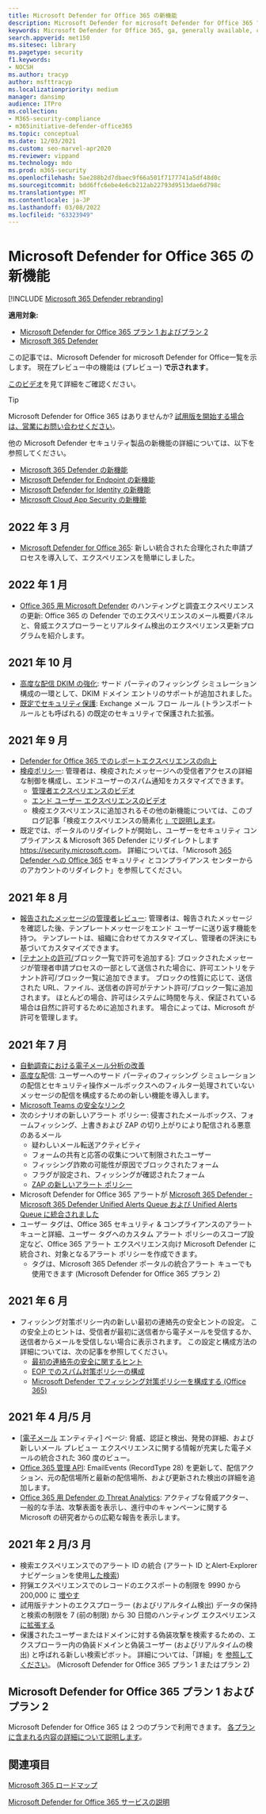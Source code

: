 ```yaml
---
title: Microsoft Defender for Office 365 の新機能
description: Microsoft Defender for microsoft Defender for Office 365 で利用できる新機能について説明します。
keywords: Microsoft Defender for Office 365, ga, generally available, capabilitis, available, new
search.appverid: met150
ms.sitesec: library
ms.pagetype: security
f1.keywords:
- NOCSH
ms.author: tracyp
author: msfttracyp
ms.localizationpriority: medium
manager: dansimp
audience: ITPro
ms.collection:
- M365-security-compliance
- m365initiative-defender-office365
ms.topic: conceptual
ms.date: 12/03/2021
ms.custom: seo-marvel-apr2020
ms.reviewer: vippand
ms.technology: mdo
ms.prod: m365-security
ms.openlocfilehash: 5ae288b2d7dbaec9f66a501f7177741a5df48d0c
ms.sourcegitcommit: bdd6ffc6ebe4e6cb212ab22793d9513dae6d798c
ms.translationtype: MT
ms.contentlocale: ja-JP
ms.lasthandoff: 03/08/2022
ms.locfileid: "63323949"
---
```

# <a name="whats-new-in-microsoft-defender-for-office-365"></a>Microsoft Defender for Office 365 の新機能

[!INCLUDE [Microsoft 365 Defender rebranding](../includes/microsoft-defender-for-office.md)]

**適用対象:**

- [Microsoft Defender for Office 365 プラン 1 およびプラン 2](defender-for-office-365.md)
- [Microsoft 365 Defender](../defender/microsoft-365-defender.md)

この記事では、Microsoft Defender for microsoft Defender for Office一覧を示します。 現在プレビュー中の機能は (プレビュー) **で示されます**。

[このビデオ](https://www.youtube.com/watch?v=Tdz6KfruDGo&list=PL3ZTgFEc7LystRja2GnDeUFqk44k7-KXf&index=3)を見て詳細をご確認ください。

> [!TIP]
> Microsoft Defender for Office 365 はありませんか? [試用版を開始する場合は、営業にお問い合わせください](https://info.microsoft.com/ww-landing-M365SMB-web-contact.html)。

他の Microsoft Defender セキュリティ製品の新機能の詳細については、以下を参照してください。

- [Microsoft 365 Defender の新機能](../defender/whats-new.md)
- [Microsoft Defender for Endpoint の新機能](../defender-endpoint/whats-new-in-microsoft-defender-endpoint.md)
- [Microsoft Defender for Identity の新機能](/defender-for-identity/whats-new)
- [Microsoft Cloud App Security の新機能](/cloud-app-security/release-notes)

## <a name="march-2022"></a>2022 年 3 月

- [Microsoft Defender for Office 365](https://techcommunity.microsoft.com/t5/microsoft-defender-for-office/streamlining-the-submissions-experience-in-microsoft-defender/ba-p/3152080): 新しい統合された合理化された申請プロセスを導入して、エクスペリエンスを簡単にしました。


## <a name="january-2022"></a>2022 年 1 月

- [Office 365 用 Microsoft Defender](https://techcommunity.microsoft.com/t5/microsoft-defender-for-office/updated-hunting-and-investigation-experiences-for-microsoft/ba-p/3002015) のハンティングと調査エクスペリエンスの更新: Office 365 の Defender でのエクスペリエンスのメール概要パネルと、脅威エクスプローラーとリアルタイム検出のエクスペリエンス更新プログラムを紹介します。


## <a name="october-2021"></a>2021 年 10 月

- [高度な配信 DKIM の強化](configure-advanced-delivery.md): サード パーティのフィッシング シミュレーション構成の一環として、DKIM ドメイン エントリのサポートが追加されました。
- [既定でセキュリティ保護](secure-by-default.md): Exchange メール フロー ルール (トランスポート ルールとも呼ばれる) の既定のセキュリティで保護された拡張。

## <a name="september-2021"></a>2021 年 9 月

- [Defender for Office 365 でのレポートエクスペリエンスの向上](https://techcommunity.microsoft.com/t5/microsoft-defender-for-office/improving-the-reporting-experience-in-microsoft-defender-for/ba-p/2760898)
- [検疫ポリシー](quarantine-policies.md): 管理者は、検疫されたメッセージへの受信者アクセスの詳細な制御を構成し、エンドユーザーのスパム通知をカスタマイズできます。
  - [管理者エクスペリエンスのビデオ](https://youtu.be/vnar4HowfpY)
  - [エンド ユーザー エクスペリエンスのビデオ](https://youtu.be/s-vozLO43rI)
  - 検疫エクスペリエンスに追加されるその他の新機能については、このブログ記事「検疫エクスペリエンスの簡素化 [」で説明します](https://techcommunity.microsoft.com/t5/microsoft-defender-for-office/simplifying-the-quarantine-experience/ba-p/2676388)。
- 既定では、ポータルのリダイレクトが開始し、ユーザーをセキュリティ コンプライアンス & Microsoft 365 Defender にリダイレクトします <https://security.microsoft.com>。 詳細については、「Microsoft [365 Defender への Office 365](/microsoft-365/security/defender/microsoft-365-security-mdo-redirection) セキュリティ とコンプライアンス センターからのアカウントのリダイレクト」を参照してください。

## <a name="august-2021"></a>2021 年 8 月

- [報告されたメッセージの管理者レビュー](admin-review-reported-message.md): 管理者は、報告されたメッセージを確認した後、テンプレートメッセージをエンド ユーザーに送り返す機能を持つ。 テンプレートは、組織に合わせてカスタマイズし、管理者の評決にも基づいてカスタマイズできます。
- [[テナントの許可/](manage-tenant-allows.md)ブロック一覧で許可を追加する]: ブロックされたメッセージが管理者申請プロセスの一部として送信された場合に、許可エントリをテナント許可/ブロック一覧に追加できます。 ブロックの性質に応じて、送信された URL、ファイル、送信者の許可がテナント許可/ブロック一覧に追加されます。 ほとんどの場合、許可はシステムに時間を与え、保証されている場合は自然に許可するために追加されます。 場合によっては、Microsoft が許可を管理します。

## <a name="july-2021"></a>2021 年 7 月

- [自動調査における電子メール分析の改善](email-analysis-investigations.md)
- [高度な](configure-advanced-delivery.md)配信: ユーザーへのサード パーティのフィッシング シミュレーションの配信とセキュリティ操作メールボックスへのフィルター処理されていないメッセージの配信を構成するための新しい機能を導入します。
- [Microsoft Teams の安全なリンク](safe-links.md#safe-links-settings-for-microsoft-teams)
- 次のシナリオの新しいアラート ポリシー: 侵害されたメールボックス、フォームフィッシング、上書きおよび ZAP の切り上がりにより配信される悪意のあるメール
  - 疑わしいメール転送アクティビティ
  - フォームの共有と応答の収集について制限されたユーザー
  - フィッシング詐欺の可能性が原因でブロックされたフォーム
  - フラグが設定され、フィッシングが確認されたフォーム
  - [ZAP の新しいアラート ポリシー](../../compliance/new-defender-alert-policies.md)
- Microsoft Defender for Office 365 アラートが [Microsoft 365 Defender - Microsoft 365 Defender Unified Alerts Queue および Unified Alerts Queue に統合されました](../defender/investigate-alerts.md)
- [](user-tags.md)ユーザー タグは、Office 365 セキュリティ & コンプライアンスのアラート キューと詳細、ユーザー タグへのカスタム アラート ポリシーのスコープ設定など、Office 365 アラート エクスペリエンス向け Microsoft Defender に統合され、対象となるアラート ポリシーを作成できます。
  - タグは、Microsoft 365 Defender ポータルの統合アラート キューでも使用できます (Microsoft Defender for Office 365 プラン 2)

## <a name="june-2021"></a>2021 年 6 月

- フィッシング対策ポリシー内の新しい最初の連絡先の安全ヒントの設定。 この安全上のヒントは、受信者が最初に送信者から電子メールを受信するか、送信者からメールを受信しない場合に表示されます。 この設定と構成方法の詳細については、次の記事を参照してください。
  - [最初の連絡先の安全に関するヒント](set-up-anti-phishing-policies.md#first-contact-safety-tip)
  - [EOP でのスパム対策ポリシーの構成](configure-anti-phishing-policies-eop.md)
  - [Microsoft Defender でフィッシング対策ポリシーを構成する (Office 365)](configure-mdo-anti-phishing-policies.md)

## <a name="aprilmay-2021"></a>2021 年 4 月/5 月

- [[電子メール](mdo-email-entity-page.md) エンティティ] ページ: 脅威、認証と検出、発発の詳細、および新しいメール プレビュー エクスペリエンスに関する情報が充実した電子メールの統合された 360 度のビュー。
- [Office 365 管理 API](/office/office-365-management-api/office-365-management-activity-api-schema#email-message-events): EmailEvents (RecordType 28) を更新して、配信アクション、元の配信場所と最新の配信場所、および更新された検出の詳細を追加します。
- [Office 365 用 Defender の Threat Analytics](/microsoft-365/security/defender/threat-analytics): アクティブな脅威アクター、一般的な手法、攻撃表面を表示し、進行中のキャンペーンに関する Microsoft の研究者からの広範な報告を表示します。

## <a name="februarymarch-2021"></a>2021 年 2 月/3 月

- 検索エクスペリエンスでのアラート ID の統合 (アラート ID とAlert-Explorerナビゲーションを使用[した検索](threat-explorer.md))
- 狩猟エクスペリエンスでのレコードのエクスポートの制限を 9990 から 200,000 に [増やす](threat-explorer.md)
- 試用版テナントのエクスプローラー (およびリアルタイム検出) データの保持と検索の制限を 7 (前の制限) から 30 日間のハンティング エクスペリエンス [に拡張する](threat-explorer.md)
- 保護されたユーザーまたはドメインに対する偽装攻撃を検索するための、エクスプローラー内の偽装ドメインと偽装ユーザー (およびリアルタイムの検出) と呼ばれる新しい検索ピボット。 詳細については、「詳細」を [参照してください](threat-explorer.md#view-phishing-emails-sent-to-impersonated-users-and-domains)。 (Microsoft Defender for Office 365 プラン 1 またはプラン 2)


## <a name="microsoft-defender-for-office-365-plan-1-and-plan-2"></a>Microsoft Defender for Office 365 プラン 1 およびプラン 2

Microsoft Defender for Office 365 は 2 つのプランで利用できます。 [各プランに含まれる内容の詳細について説明します](defender-for-office-365.md#microsoft-defender-for-office-365-plan-1-and-plan-2)。

## <a name="see-also"></a>関連項目

[Microsoft 365 ロードマップ](https://www.microsoft.com/microsoft-365/roadmap)

[Microsoft Defender for Office 365 サービスの説明](/office365/servicedescriptions/office-365-advanced-threat-protection-service-description)
